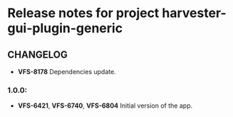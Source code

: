 # Release notes for project harvester-gui-plugin-generic


CHANGELOG
---------

- **VFS-8178** Dependencies update.

### 1.0.0:

- **VFS-6421**, **VFS-6740**, **VFS-6804** Initial version of the app.
